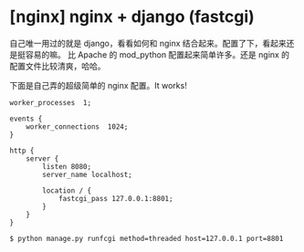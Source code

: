 # [nginx] nginx + django (fastcgi)

自己唯一用过的就是 django，看看如何和 nginx 结合起来。配置了下，看起来还是挺容易的嘛。
比 Apache 的 mod_python 配置起来简单许多。还是 nginx 的配置文件比较清爽，哈哈。

下面是自己弄的超级简单的 nginx 配置。It works!

```
worker_processes  1;

events {
    worker_connections  1024;
}

http {
    server {
        listen 8080;
        server_name localhost;

        location / {
            fastcgi_pass 127.0.0.1:8801;
        }
    }
}

```

```
$ python manage.py runfcgi method=threaded host=127.0.0.1 port=8801 
```
